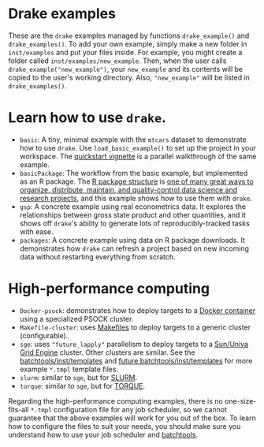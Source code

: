 # Drake examples

These are the `drake` examples managed by functions `drake_example()` and `drake_examples()`. To add your own example, simply make a new folder in `inst/examples` and put your files inside. For example, you might create a folder called `inst/examples/new_example`. Then, when the user calls `drake_example("new_example")`, your `new_example` and its contents will be copied to the user's working directory. Also, `"new_example"` will be listed in `drake_examples()`.

# Learn how to use `drake`.

- `basic`: A tiny, minimal example with the `mtcars` dataset to demonstrate how to use `drake`. Use `load_basic_example()` to set up the project in your workspace. The [quickstart vignette](https://github.com/ropensci/drake/blob/master/vignettes/quickstart.Rmd) is a parallel walkthrough of the same example.
- `basicPackage`: The workflow from the basic example, but implemented as an R package. The [R package structure](http://r-pkgs.had.co.nz/package.html) is [one of many great ways to organize, distribute, maintain, and quality-control data science and research projects](https://github.com/ropensci/rrrpkg), and this example shows how to use them with `drake`.
- `gsp`: A concrete example using real econometrics data. It explores the relationships between gross state product and other quantities, and it shows off `drake`'s ability to generate lots of reproducibly-tracked tasks with ease.
- `packages`: A concrete example using data on R package downloads. It demonstrates how `drake` can refresh a project based on new incoming data without restarting everything from scratch.

# High-performance computing

- `Docker-psock`: demonstrates how to deploy targets to a [Docker container](https://www.docker.com/what-container) using a specialized PSOCK cluster.
- `Makefile-cluster`: uses [Makefiles](https://www.gnu.org/software/make/) to deploy targets to a generic cluster (configurable).
- `sge`: uses `"future_lapply"` parallelism to deploy targets to a [Sun/Univa Grid Engine](https://supcom.hgc.jp/english/utili_info/manual/uge.html) cluster. Other clusters are similar. See the [batchtools/inst/templates](https://github.com/mllg/batchtools/tree/master/inst/templates) and [future.batchtools/inst/templates](https://github.com/HenrikBengtsson/future.batchtools/tree/master/inst/templates) for more example `*.tmpl` template files.
- `slurm`: similar to `sge`, but for [SLURM](https://slurm.schedmd.com).
- `torque`: similar to `sge`, but for [TORQUE](http://www.adaptivecomputing.com/products/open-source/torque/).

Regarding the high-performance computing examples, there is no one-size-fits-all `*.tmpl` configuration file for any job scheduler, so we cannot guarantee that the above examples will work for you out of the box. To learn how to configure the files to suit your needs, you should make sure you understand how to use your job scheduler and [batchtools](https://github.com/mllg/batchtools).
